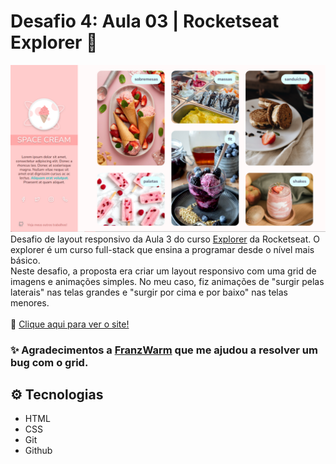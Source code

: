 # Desafio 4: Aula 03 | Rocketseat Explorer 🚀

![preview](.github/preview.png)
Desafio de layout responsivo da Aula 3 do curso [Explorer](https://app.rocketseat.com.br/explorer) da Rocketseat. O explorer é um curso full-stack que ensina a programar desde o nível mais básico.<br>
Neste desafio, a proposta era criar um layout responsivo com uma grid de imagens e animações simples. No meu caso, fiz animações de "surgir pelas laterais" nas telas grandes e "surgir por cima e por baixo" nas telas menores.
<br><br>
🔗 [Clique aqui para ver o site!](https://mariak-fla.github.io/desafio4-RS/)

### ✨ Agradecimentos a [FranzWarm](https://github.com/franzwarm) que me ajudou a resolver um bug com o grid. 

## ⚙️ Tecnologias

- HTML
- CSS
- Git
- Github
